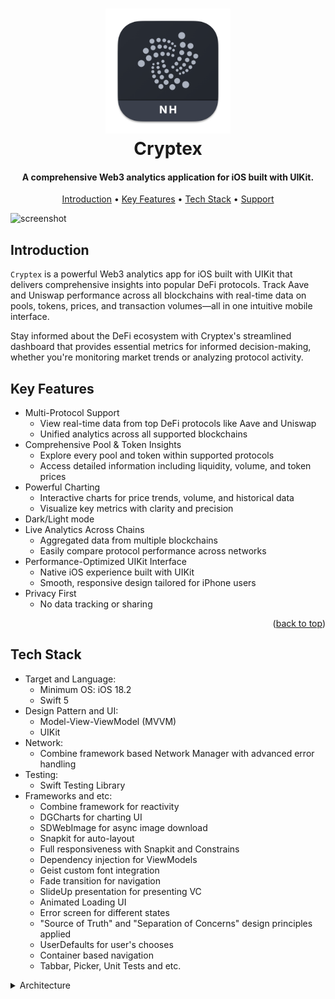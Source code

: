 <a id="readme-top"></a>
<h1 align="center">
  <a href="https://github.com/Nijat-Hamid/Cryptex-Web3-Analytics-App"><img src="https://github.com/Nijat-Hamid/Cryptex-Web3-Analytics-App/blob/main/Demo/image/logo.png" alt="Cryptex" width="200"></a>
  <br>
  Cryptex
  <br>
</h1>

<h4 align="center">A comprehensive Web3 analytics application for iOS built with UIKit.</h4>

<p align="center">
  <a href="#introduction">Introduction</a> •
  <a href="#key-features">Key Features</a> •
  <a href="#tech-stack">Tech Stack</a> •
  <a href="#support">Support</a>
</p>

![screenshot](https://github.com/Nijat-Hamid/Debloatfy-Android_App_Debloater/blob/main/Demo/gif/demo.gif)

## Introduction

`Cryptex` is a powerful Web3 analytics app for iOS built with UIKit that delivers comprehensive insights into popular DeFi protocols. Track Aave and Uniswap performance across all blockchains with real-time data on pools, tokens, prices, and transaction volumes—all in one intuitive mobile interface.

 Stay informed about the DeFi ecosystem with Cryptex's streamlined dashboard that provides essential metrics for informed decision-making, whether you're monitoring market trends or analyzing protocol activity.

## Key Features

* Multi-Protocol Support
  - View real-time data from top DeFi protocols like Aave and Uniswap
  - Unified analytics across all supported blockchains
* Comprehensive Pool & Token Insights
  - Explore every pool and token within supported protocols
  - Access detailed information including liquidity, volume, and token prices
* Powerful Charting
  - Interactive charts for price trends, volume, and historical data
  - Visualize key metrics with clarity and precision
* Dark/Light mode
* Live Analytics Across Chains
  - Aggregated data from multiple blockchains
  - Easily compare protocol performance across networks
* Performance-Optimized UIKit Interface
  - Native iOS experience built with UIKit
  - Smooth, responsive design tailored for iPhone users
* Privacy First
  - No data tracking or sharing

<p align="right">(<a href="#readme-top">back to top</a>)</p>


## Tech Stack

* Target and Language:
  - Minimum OS: iOS 18.2 
  - Swift 5
* Design Pattern and UI:
  - Model-View-ViewModel (MVVM) 
  - UIKit
* Network:
  - Combine framework based Network Manager with advanced error handling
* Testing:
  - Swift Testing Library
* Frameworks and etc:
  - Combine framework for reactivity
  - DGCharts for charting UI
  - SDWebImage for async image download
  - Snapkit for auto-layout
  - Full responsiveness with Snapkit and Constrains
  - Dependency injection for ViewModels
  - Geist custom font integration
  - Fade transition for navigation
  - SlideUp presentation for presenting VC
  - Animated Loading UI
  - Error screen for different states
  - "Source of Truth" and "Separation of Concerns" design principles applied
  - UserDefaults for user's chooses
  - Container based navigation
  - Tabbar, Picker, Unit Tests and etc.
  
<details>
<summary>
  Architecture
</summary> <br />
<pre>
```
.Debloatfy

├─ Application                      # Main App
├─ Core
│  ├── Base                         # Base VC and VM for inheritance
│  │   ├── ViewControllers          # Base View Controllers for inheritance
│  │   └── ViewModels               # Base View Models for inheritance
│  ├── Components                   # Custom Components. Picker, Segment and Chart
│  ├── Constants                    # Global constans
│  ├── Extensions                   # Extensions
│  ├── Helpers                      # Helpers functions.Formatter, CATransitions and etc.
│  ├── Navigation                   # Base UINavigationController
│  ├── Network                      # Protocol and Combine based Network Manager and Network Endpoints
│  ├── Presentation+Transition      # Custom Transition and Presenter
│  └── Protocols                    # Protocols
├─ Resources
│  ├── Assets.xcassets              # Assets
│  └── Fonts                        # Custom Fonts
└─ Scenes
   ├── About                        # About Screen
   ├── Blockchains                  # Blockchain Screen
   ├── Blockchains Detail           # Blockchain Detail Screen
   ├── Container                    # Container for container-based navigation
   ├── DeFi                         # DeFi Choose Screen
   ├── Launch                       # Splash Screen with Storyboard
   ├── Loading Screen               # Loading Screen
   ├── Metrics                      # Metrics Screen
   ├── Overview                     # Overview Screen
   ├── Pools                        # Pools Screen
   ├── Pools Detail                 # Pool Detail Screen
   ├── TabBar                       # Tabbar Screen
   ├── Tokens                       # Tokens Screen
   └── Tokens Detail                # Token Detail Screen
```
</pre>
</details>

<p align="right">(<a href="#readme-top">back to top</a>)</p>

## Support

If you like this project, its underlying philosophy, or appreciate my code as a developer, you can support me by giving it a star. This motivation will help me continue working on the project and deliver even better features in the future.
  
<p align="right">(<a href="#readme-top">back to top</a>)</p>
  
## License

MIT License

Copyright 2025 Nijat Hamid <nicatorium@gmail.com>



